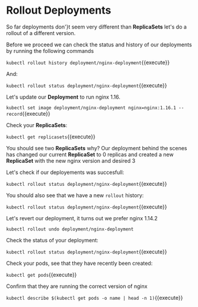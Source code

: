 # Rollout Deployments

So far deployments don'}t seem very different than **ReplicaSets** let's do a rollout of a different version.

Before we proceed we can check the status and history of our deployments by running the following commands

`kubectl rollout history deployment/nginx-deployment`{{execute}}

And: 

`kubectl rollout status deployment/nginx-deployment`{{execute}}


Let's update our **Deployment** to run nginx 1.16.

`kubectl set image deployment/nginx-deployment nginx=nginx:1.16.1 --record`{{execute}}

Check your **ReplicaSets**:

`kubectl get replicasets`{{execute}}

You should see two **ReplicaSets** why? Our deployment behind the scenes has changed our current **ReplicaSet** to 0 replicas and created a new **ReplicaSet** with the new nginx version and desired 3

Let's check if our deployements was succesfull:

`kubectl rollout status deployment/nginx-deployment`{{execute}}

You should also see that we have a new `rollout` history:

`kubectl rollout status deployment/nginx-deployment`{{execute}}

Let's revert our deployment, it turns out we prefer nginx 1.14.2

`kubectl rollout undo deployment/nginx-deployment`

Check the status of your deployment:

`kubectl rollout status deployment/nginx-deployment`{{execute}}

Check your pods, see that they have recently been created:

`kubectl get pods`{{execute}}

Confirm that they are running the correct version of nginx

`kubectl describe $(kubectl get pods -o name | head -n 1)`{{execute}}

